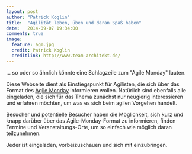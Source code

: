 ```yaml
---
layout: post
author: "Patrick Koglin"
title:  "Agilität leben, üben und daran Spaß haben"
date:   2014-09-07 19:34:00
comments: true
image:
  feature: agm.jpg
  credit: Patrick Koglin
  creditlink: http://www.team-architekt.de/
---
```


... so oder so ähnlich könnte eine Schlagzeile zum "Agile Monday" lauten.

Diese Webseite dient als Einstiegspunkt für Agilisten, die sich über das Format des
[Agile Monday](http://www.agile-monday.de/) informieren wollen.
Natürlich sind ebenfalls alle eingeladen, die sich für das Thema zunächst nur neugierig interessieren und erfahren
möchten, um was es sich beim agilen Vorgehen handelt.

Besucher und potentielle Besucher haben die Möglichkeit, sich kurz und knapp darüber über das Agile-Monday-Format
zu informieren, finden Termine und Veranstaltungs-Orte, um so einfach wie möglich daran teilzunehmen.

Jeder ist eingeladen, vorbeizuschauen und sich mit einzubringen.